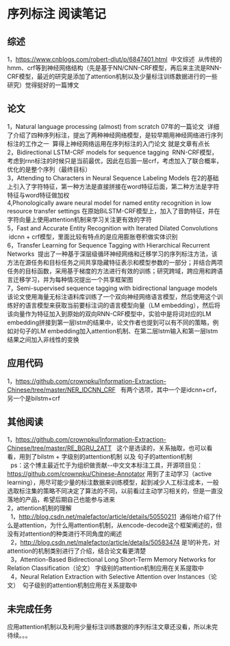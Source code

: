 序列标注 阅读笔记
====

综述
----
1，https://www.cnblogs.com/robert-dlut/p/6847401.html  中文综述  从传统的hmm、crf等到神经网络结构（先是基于NN/CNN-CRF模型，再后来主流是RNN-CRF模型，最近的研究是添加了attention机制以及少量标注训练数据进行的一些研究）觉得挺好的一篇博文<br/>

论文
----
1，Natural language processing (almost) from scratch  07年的一篇论文  详细了介绍了四种序列标注，提出了两种神经网络模型，是较早期用神经网络进行序列标注的工作之一  算得上神经网络运用在序列标注的入门论文 就是文章有点长<br/>
2，Bidirectional LSTM-CRF models for sequence tagging  RNN-CRF模型，考虑到rnn标注的时候只是当前最优，因此在后面一层crf，考虑加入了联合概率，优化的是整个序列（最终目标）<br/>
3，Attending to Characters in Neural Sequence Labeling Models 在2的基础上引入了字符特征，第一种方法是直接拼接在word特征后面，第二种方法是字符特征与word特征做加权<br>
4,Phonologically aware neural model for named entity recognition in low resource transfer settings 在原始BiLSTM-CRF模型上，加入了音韵特征，并在字符向量上使用attention机制来学习关注更有效的字符<br/>
5，Fast and Accurate Entity Recognition with Iterated Dilated Convolutions  idcnn + crf模型，里面比较有特点的是应用膨胀卷积做实体识别<br/>
6，Transfer Learning for Sequence Tagging with Hierarchical Recurrent Networks  提出了一种基于深层级循环神经网络和迁移学习的序列标注方法，该方法在源任务和目标任务之间共享隐藏特征表示和模型参数的一部分；并结合两项任务的目标函数，采用基于梯度的方法进行有效的训练；研究跨域，跨应用和跨语言迁移学习，并为每种情况提出一个共享框架图<br/>
7，Semi-supervised sequence tagging with bidirectional language models 该论文使用海量无标注语料库训练了一个双向神经网络语言模型，然后使用这个训练好的语言模型来获取当前要标注词的语言模型向量（LM embedding），然后将该向量作为特征加入到原始的双向RNN-CRF模型中，实验中是将词对应的LM embedding拼接到第一层lstm的结果中，论文作者也提到可以有不同的策略，例如对句子的LM embedding加入attention机制、在第二层lstm输入和第一层lstm结果之间加入非线性的变换<br/>

应用代码
----
1，https://github.com/crownpku/Information-Extraction-Chinese/tree/master/NER_IDCNN_CRF   有两个选项，其中一个是idcnn+crf，另一个是bilstm+crf<br/>

其他阅读
----
1，https://github.com/crownpku/Information-Extraction-Chinese/tree/master/RE_BGRU_2ATT   这个是选读的，关系抽取，也可以看看，用到了bilstm + 字级别的attention机制 以及 句子的attention机制<br/>
   ps：这个博主最近忙于为组织做贡献--中文文本标注工具，开源项目见：https://github.com/crownpku/Chinese-Annotator  用到了主动学习（active learning），用尽可能少量的标注数据来训练模型，起到减少人工标注成本，一般选取标注集的策略不同决定了算法的不同，以前看过主动学习相关的，但是一直没落地的产品，希望后期自己也能参与进来<br/>
2，attention机制的理解<br/>
    1，http://blog.csdn.net/malefactor/article/details/50550211  通俗地介绍了什么是attention，为什么用attention机制，从encode-decode这个框架阐述的，但没有对attention的种类进行不同角度的阐述<br/>
    2，http://blog.csdn.net/malefactor/article/details/50583474 是1的补充，对attention的机制类别进行了介绍，结合论文看更清楚<br/>
    3，Attention-Based Bidirectional Long Short-Term Memory Networks for Relation Classification（论文） 字级别的attention机制应用在关系提取中<br/>
    4，Neural Relation Extraction with Selective Attention over Instances（论文）  句子级别的attention机制应用在关系提取中<br/>

未完成任务
----
应用attention机制以及利用少量标注训练数据的序列标注文章还没看，所以未完待续。。。<br/>
   

